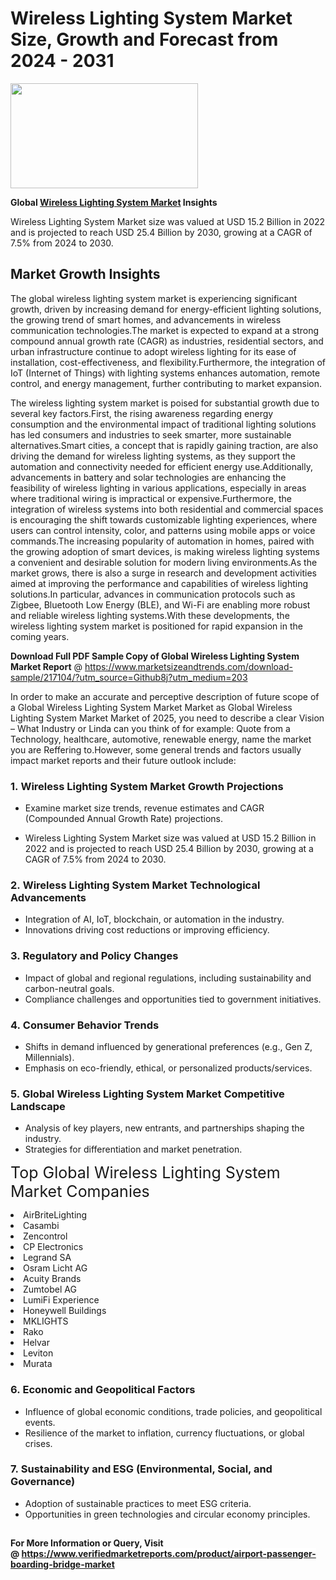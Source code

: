 <H1>Wireless Lighting System Market Size, Growth and Forecast from 2024 - 2031</H1><img class="aligncenter size-medium wp-image-584254" src="https://thirdeyenews.in/wp-content/uploads/2024/09/Global-Market-Research-300x168.jpeg" alt="" width="300" height="168" /><p><strong>Global&nbsp;<a href="https://www.marketsizeandtrends.com/download-sample/217104/?utm_source=Github8j?utm_medium=203">Wireless Lighting System Market</a> Insights</strong></p><p>Wireless Lighting System Market size was valued at USD 15.2 Billion in 2022 and is projected to reach USD 25.4 Billion by 2030, growing at a CAGR of 7.5% from 2024 to 2030.</p><p><h2>Market Growth Insights</h2> <p>The global wireless lighting system market is experiencing significant growth, driven by increasing demand for energy-efficient lighting solutions, the growing trend of smart homes, and advancements in wireless communication technologies.The market is expected to expand at a strong compound annual growth rate (CAGR) as industries, residential sectors, and urban infrastructure continue to adopt wireless lighting for its ease of installation, cost-effectiveness, and flexibility.Furthermore, the integration of IoT (Internet of Things) with lighting systems enhances automation, remote control, and energy management, further contributing to market expansion.</p> <p>The wireless lighting system market is poised for substantial growth due to several key factors.First, the rising awareness regarding energy consumption and the environmental impact of traditional lighting solutions has led consumers and industries to seek smarter, more sustainable alternatives.Smart cities, a concept that is rapidly gaining traction, are also driving the demand for wireless lighting systems, as they support the automation and connectivity needed for efficient energy use.Additionally, advancements in battery and solar technologies are enhancing the feasibility of wireless lighting in various applications, especially in areas where traditional wiring is impractical or expensive.Furthermore, the integration of wireless systems into both residential and commercial spaces is encouraging the shift towards customizable lighting experiences, where users can control intensity, color, and patterns using mobile apps or voice commands.The increasing popularity of automation in homes, paired with the growing adoption of smart devices, is making wireless lighting systems a convenient and desirable solution for modern living environments.As the market grows, there is also a surge in research and development activities aimed at improving the performance and capabilities of wireless lighting solutions.In particular, advances in communication protocols such as Zigbee, Bluetooth Low Energy (BLE), and Wi-Fi are enabling more robust and reliable wireless lighting systems.With these developments, the wireless lighting system market is positioned for rapid expansion in the coming years.<p><span class=""><strong>Download Full PDF Sample Copy of Global Wireless Lighting System Market Report</strong> @ <a href="https://www.marketsizeandtrends.com/download-sample/217104/?utm_source=Github8j?utm_medium=203" target="_blank">https://www.marketsizeandtrends.com/download-sample/217104/?utm_source=Github8j?utm_medium=203</a></span></p><p>In order to make an accurate and perceptive description of future scope of a Global&nbsp;Wireless Lighting System Market Market as Global&nbsp;Wireless Lighting System Market Market of 2025, you need to describe a clear Vision &ndash; What Industry or Linda can you think of for example: Quote from a Technology, healthcare, automotive, renewable energy, name the market you are Reffering to.However, some general trends and factors usually impact market reports and their future outlook include:</p><h3>1.&nbsp;<strong>Wireless Lighting System Market Growth Projections</strong></h3><ul><li>Examine market size trends, revenue estimates and CAGR (Compounded Annual Growth Rate) projections.</li><li><p>Wireless Lighting System Market size was valued at USD 15.2 Billion in 2022 and is projected to reach USD 25.4 Billion by 2030, growing at a CAGR of 7.5% from 2024 to 2030.</p></li></ul><h3>2.&nbsp;<strong>Wireless Lighting System Market Technological Advancements</strong></h3><ul><li>Integration of AI, IoT, blockchain, or automation in the industry.</li><li>Innovations driving cost reductions or improving efficiency.</li></ul><h3>3.&nbsp;<strong>Regulatory and Policy Changes</strong></h3><ul><li>Impact of global and regional regulations, including sustainability and carbon-neutral goals.</li><li>Compliance challenges and opportunities tied to government initiatives.</li></ul><h3>4.&nbsp;<strong>Consumer Behavior Trends</strong></h3><ul><li>Shifts in demand influenced by generational preferences (e.g., Gen Z, Millennials).</li><li>Emphasis on eco-friendly, ethical, or personalized products/services.</li></ul><h3>5.&nbsp;<strong>Global Wireless Lighting System Market Competitive Landscape</strong></h3><ul><li>Analysis of key players, new entrants, and partnerships shaping the industry.</li><li>Strategies for differentiation and market penetration.</li></ul><p data-pm-slice="1 1 []"><span style="color: inherit; font-family: inherit; font-size: 25px;">Top Global Wireless Lighting System Market Companies</span></p><div class="" data-test-id=""><p><li>AirBriteLighting</li><li> Casambi</li><li> Zencontrol</li><li> CP Electronics</li><li> Legrand SA</li><li> Osram Licht AG</li><li> Acuity Brands</li><li> Zumtobel AG</li><li> LumiFi Experience</li><li> Honeywell Buildings</li><li> MKLIGHTS</li><li> Rako</li><li> Helvar</li><li> Leviton</li><li> Murata</li></p></div><h3>6.&nbsp;<strong>Economic and Geopolitical Factors</strong></h3><ul><li>Influence of global economic conditions, trade policies, and geopolitical events.</li><li>Resilience of the market to inflation, currency fluctuations, or global crises.</li></ul><h3>7.&nbsp;<strong>Sustainability and ESG (Environmental, Social, and Governance)</strong></h3><ul><li>Adoption of sustainable practices to meet ESG criteria.</li><li>Opportunities in green technologies and circular economy principles.</li></ul><h2><strong style="font-size: 14px;">For More Information or Query, Visit @&nbsp;</strong><a style="background-color: #ffffff; font-size: 14px;" href="https://www.marketsizeandtrends.com/report/wireless-lighting-system-market/" target="_blank">https://www.verifiedmarketreports.com/product/airport-passenger-boarding-bridge-market</a></h2>